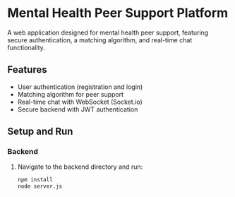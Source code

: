 # Mental Health Peer Support Platform

A web application designed for mental health peer support, featuring secure authentication, a matching algorithm, and real-time chat functionality.

## Features
- User authentication (registration and login)
- Matching algorithm for peer support
- Real-time chat with WebSocket (Socket.io)
- Secure backend with JWT authentication

## Setup and Run

### Backend
1. Navigate to the backend directory and run:
   ```bash
   npm install
   node server.js
